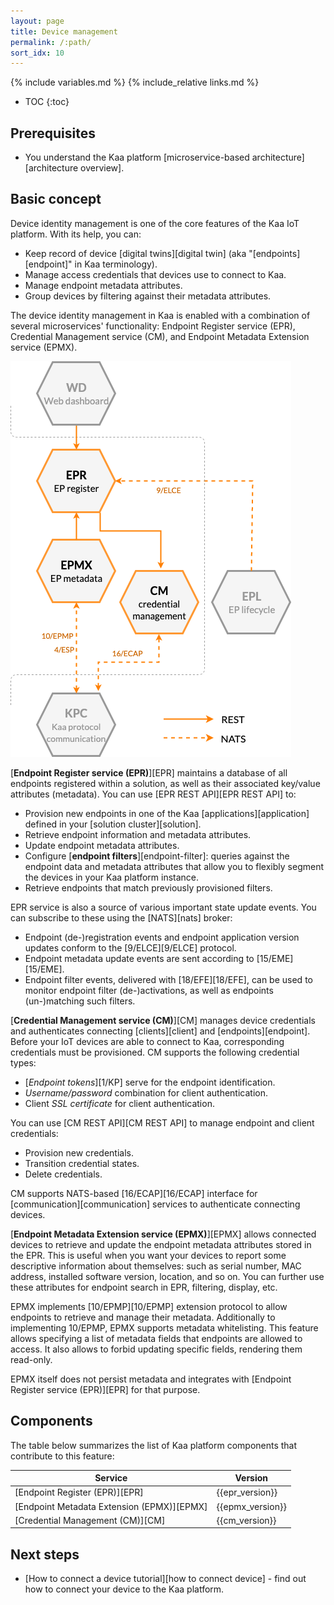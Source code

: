 ```yaml
---
layout: page
title: Device management
permalink: /:path/
sort_idx: 10
---
```


{% include variables.md %}
{% include_relative links.md %}

* TOC
{:toc}


## Prerequisites

- You understand the Kaa platform [microservice-based architecture][architecture overview].


## Basic concept

Device identity management is one of the core features of the Kaa IoT platform.
With its help, you can:
- Keep record of device [digital twins][digital twin] (aka "[endpoints][endpoint]" in Kaa terminology).
- Manage access credentials that devices use to connect to Kaa.
- Manage endpoint metadata attributes.
- Group devices by filtering against their metadata attributes.

The device identity management in Kaa is enabled with a combination of several microservices' functionality: Endpoint Register service (EPR), Credential Management service (CM), and Endpoint Metadata Extension service (EPMX).


![Identity management services](identity-management.png)


[**Endpoint Register service (EPR)**][EPR] maintains a database of all endpoints registered within a solution, as well as their associated key/value attributes (metadata).
You can use [EPR REST API][EPR REST API] to:
- Provision new endpoints in one of the Kaa [applications][application] defined in your [solution cluster][solution].
- Retrieve endpoint information and metadata attributes.
- Update endpoint metadata attributes.
- Configure [**endpoint filters**][endpoint-filter]: queries against the endpoint data and metadata attributes that allow you to flexibly segment the devices in your Kaa platform instance.
- Retrieve endpoints that match previously provisioned filters.

EPR service is also a source of various important state update events.
You can subscribe to these using the [NATS][nats] broker:
- Endpoint (de-)registration events and endpoint application version updates conform to the [9/ELCE][9/ELCE] protocol.
- Endpoint metadata update events are sent according to [15/EME][15/EME].
- Endpoint filter events, delivered with [18/EFE][18/EFE], can be used to monitor endpoint filter (de-)activations, as well as endpoints (un-)matching such filters.


[**Credential Management service (CM)**][CM] manages device credentials and authenticates connecting [clients][client] and [endpoints][endpoint].
Before your IoT devices are able to connect to Kaa, corresponding credentials must be provisioned.
CM supports the following credential types:
 - [*Endpoint tokens*][1/KP] serve for the endpoint identification.
- *Username/password* combination for client authentication.
- Client *SSL certificate* for client authentication.

You can use [CM REST API][CM REST API] to manage endpoint and client credentials:
 - Provision new credentials.
 - Transition credential states.
 - Delete credentials.

CM supports NATS-based [16/ECAP][16/ECAP] interface for [communication][communication] services to authenticate connecting devices.


[**Endpoint Metadata Extension service (EPMX)**][EPMX] allows connected devices to retrieve and update the endpoint metadata attributes stored in the EPR.
This is useful when you want your devices to report some descriptive information about themselves: such as serial number, MAC address, installed software version, location, and so on.
You can further use these attributes for endpoint search in EPR, filtering, display, etc.

EPMX implements [10/EPMP][10/EPMP] extension protocol to allow endpoints to retrieve and manage their metadata.
Additionally to implementing 10/EPMP, EPMX supports metadata whitelisting.
This feature allows specifying a list of metadata fields that endpoints are allowed to access.
It also allows to forbid updating specific fields, rendering them read-only.

EPMX itself does not persist metadata and integrates with [Endpoint Register service (EPR)][EPR] for that purpose.


## Components

The table below summarizes the list of Kaa platform components that contribute to this feature:

| Service                                    | Version          |
| ------------------------------------------ | ---------------- |
| [Endpoint Register (EPR)][EPR]             | {{epr_version}}  |
| [Endpoint Metadata Extension (EPMX)][EPMX] | {{epmx_version}} |
| [Credential Management (CM)][CM]           | {{cm_version}}   |


## Next steps

- [How to connect a device tutorial][how to connect device] - find out how to connect your device to the Kaa platform.

